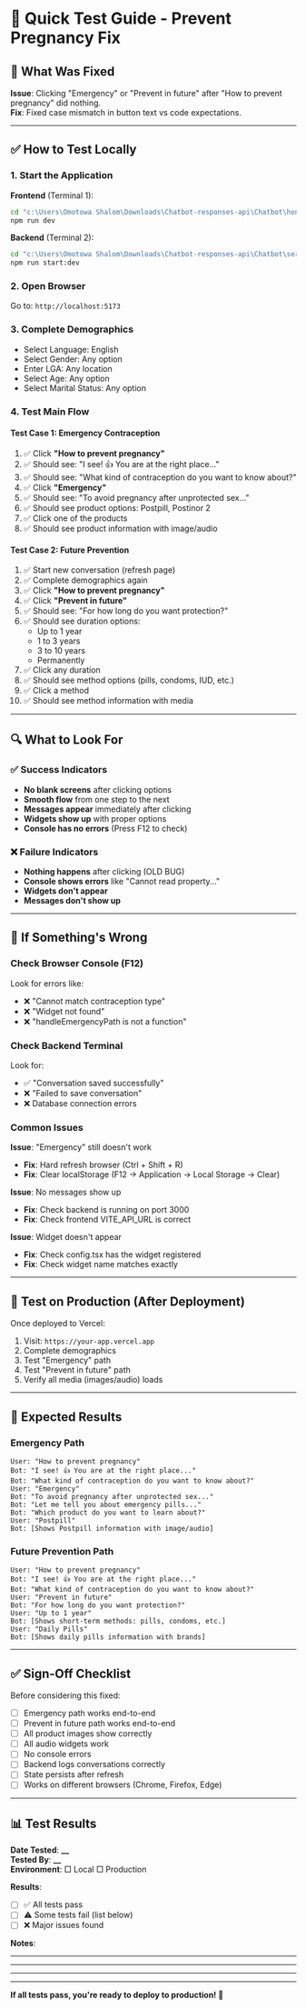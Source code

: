 # 🧪 Quick Test Guide - Prevent Pregnancy Fix

## 🎯 What Was Fixed

**Issue**: Clicking "Emergency" or "Prevent in future" after "How to prevent pregnancy" did nothing.  
**Fix**: Fixed case mismatch in button text vs code expectations.

---

## ✅ How to Test Locally

### 1. Start the Application

**Frontend** (Terminal 1):

```bash
cd "c:\Users\Omotowa Shalom\Downloads\Chatbot-responses-api\Chatbot\honey"
npm run dev
```

**Backend** (Terminal 2):

```bash
cd "c:\Users\Omotowa Shalom\Downloads\Chatbot-responses-api\Chatbot\server"
npm run start:dev
```

### 2. Open Browser

Go to: `http://localhost:5173`

### 3. Complete Demographics

- Select Language: English
- Select Gender: Any option
- Enter LGA: Any location
- Select Age: Any option
- Select Marital Status: Any option

### 4. Test Main Flow

#### Test Case 1: Emergency Contraception

1. ✅ Click **"How to prevent pregnancy"**
2. ✅ Should see: "I see! 👍 You are at the right place..."
3. ✅ Should see: "What kind of contraception do you want to know about?"
4. ✅ Click **"Emergency"**
5. ✅ Should see: "To avoid pregnancy after unprotected sex..."
6. ✅ Should see product options: Postpill, Postinor 2
7. ✅ Click one of the products
8. ✅ Should see product information with image/audio

#### Test Case 2: Future Prevention

1. ✅ Start new conversation (refresh page)
2. ✅ Complete demographics again
3. ✅ Click **"How to prevent pregnancy"**
4. ✅ Click **"Prevent in future"**
5. ✅ Should see: "For how long do you want protection?"
6. ✅ Should see duration options:
   - Up to 1 year
   - 1 to 3 years
   - 3 to 10 years
   - Permanently
7. ✅ Click any duration
8. ✅ Should see method options (pills, condoms, IUD, etc.)
9. ✅ Click a method
10. ✅ Should see method information with media

---

## 🔍 What to Look For

### ✅ Success Indicators

- **No blank screens** after clicking options
- **Smooth flow** from one step to the next
- **Messages appear** immediately after clicking
- **Widgets show up** with proper options
- **Console has no errors** (Press F12 to check)

### ❌ Failure Indicators

- **Nothing happens** after clicking (OLD BUG)
- **Console shows errors** like "Cannot read property..."
- **Widgets don't appear**
- **Messages don't show up**

---

## 🐛 If Something's Wrong

### Check Browser Console (F12)

Look for errors like:

- ❌ "Cannot match contraception type"
- ❌ "Widget not found"
- ❌ "handleEmergencyPath is not a function"

### Check Backend Terminal

Look for:

- ✅ "Conversation saved successfully"
- ❌ "Failed to save conversation"
- ❌ Database connection errors

### Common Issues

**Issue**: "Emergency" still doesn't work

- **Fix**: Hard refresh browser (Ctrl + Shift + R)
- **Fix**: Clear localStorage (F12 → Application → Local Storage → Clear)

**Issue**: No messages show up

- **Fix**: Check backend is running on port 3000
- **Fix**: Check frontend VITE_API_URL is correct

**Issue**: Widget doesn't appear

- **Fix**: Check config.tsx has the widget registered
- **Fix**: Check widget name matches exactly

---

## 📱 Test on Production (After Deployment)

Once deployed to Vercel:

1. Visit: `https://your-app.vercel.app`
2. Complete demographics
3. Test "Emergency" path
4. Test "Prevent in future" path
5. Verify all media (images/audio) loads

---

## 🎉 Expected Results

### Emergency Path

```
User: "How to prevent pregnancy"
Bot: "I see! 👍 You are at the right place..."
Bot: "What kind of contraception do you want to know about?"
User: "Emergency"
Bot: "To avoid pregnancy after unprotected sex..."
Bot: "Let me tell you about emergency pills..."
Bot: "Which product do you want to learn about?"
User: "Postpill"
Bot: [Shows Postpill information with image/audio]
```

### Future Prevention Path

```
User: "How to prevent pregnancy"
Bot: "I see! 👍 You are at the right place..."
Bot: "What kind of contraception do you want to know about?"
User: "Prevent in future"
Bot: "For how long do you want protection?"
User: "Up to 1 year"
Bot: [Shows short-term methods: pills, condoms, etc.]
User: "Daily Pills"
Bot: [Shows daily pills information with brands]
```

---

## ✅ Sign-Off Checklist

Before considering this fixed:

- [ ] Emergency path works end-to-end
- [ ] Prevent in future path works end-to-end
- [ ] All product images show correctly
- [ ] All audio widgets work
- [ ] No console errors
- [ ] Backend logs conversations correctly
- [ ] State persists after refresh
- [ ] Works on different browsers (Chrome, Firefox, Edge)

---

## 📊 Test Results

**Date Tested**: ****\_\_****  
**Tested By**: ****\_\_****  
**Environment**: □ Local □ Production

**Results**:

- [ ] ✅ All tests pass
- [ ] ⚠️ Some tests fail (list below)
- [ ] ❌ Major issues found

**Notes**:

---

---

---

---

**If all tests pass, you're ready to deploy to production! 🚀**
